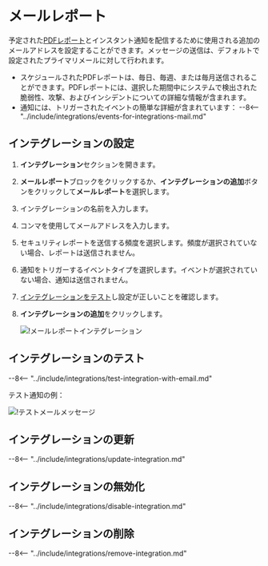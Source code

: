 # メールレポート

予定された[PDFレポート](../../../user-guides/search-and-filters/custom-report.md)とインスタント通知を配信するために使用される追加のメールアドレスを設定することができます。メッセージの送信は、デフォルトで設定されたプライマリメールに対して行われます。

* スケジュールされたPDFレポートは、毎日、毎週、または毎月送信されることができます。PDFレポートには、選択した期間中にシステムで検出された脆弱性、攻撃、およびインシデントについての詳細な情報が含まれます。
* 通知には、トリガーされたイベントの簡単な詳細が含まれています：
    --8<-- "../include/integrations/events-for-integrations-mail.md"

## インテグレーションの設定

1. **インテグレーション**セクションを開きます。
2. **メールレポート**ブロックをクリックするか、**インテグレーションの追加**ボタンをクリックして**メールレポート**を選択します。
3. インテグレーションの名前を入力します。
4. コンマを使用してメールアドレスを入力します。
5. セキュリティレポートを送信する頻度を選択します。頻度が選択されていない場合、レポートは送信されません。
6. 通知をトリガーするイベントタイプを選択します。イベントが選択されていない場合、通知は送信されません。
7. [インテグレーションをテスト](#テスト-インテグレーション)し設定が正しいことを確認します。
8. **インテグレーションの追加**をクリックします。

    ![!メールレポートインテグレーション](../../../images/user-guides/settings/integrations/add-email-report-integration.png)

## インテグレーションのテスト

--8<-- "../include/integrations/test-integration-with-email.md"

テスト通知の例：

![!テストメールメッセージ](../../../images/user-guides/settings/integrations/test-email-scope-changed.png)

## インテグレーションの更新

--8<-- "../include/integrations/update-integration.md"

## インテグレーションの無効化

--8<-- "../include/integrations/disable-integration.md"

## インテグレーションの削除

--8<-- "../include/integrations/remove-integration.md"